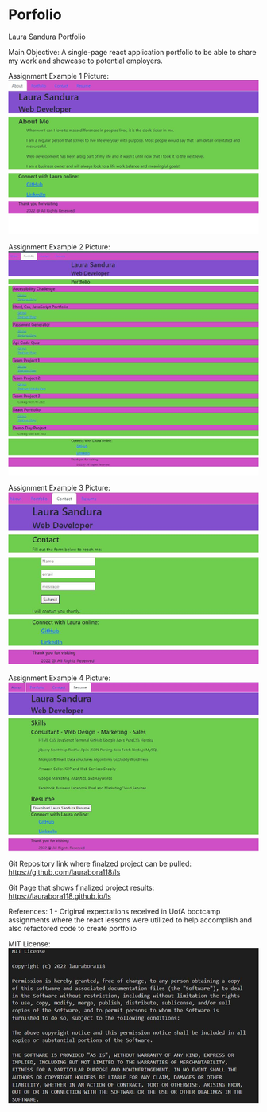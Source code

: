 # Porfolio
Laura Sandura Portfolio

Main Objective: 
A single-page react application portfolio to be able to share my work and showcase to potential employers.

Assignment Example 1 Picture:    
    ![About Page](public/assets/website1.jpg)

Assignment Example 2 Picture:
    ![Portfolio Page](public/assets/website2.jpg)

Assignment Example 3 Picture:
    ![Contact Page](public/assets/website3.jpg)

Assignment Example 4 Picture:
    ![Resume Page](public/assets/website4.jpg)

Git Repository link where finalzed project can be pulled:
    https://github.com/laurabora118/ls


Git Page that shows finalized project results:
    https://laurabora118.github.io/ls

References:
    1 - Original expectations received in UofA bootcamp assignments where the react lessons were utilized to help accomplish and also refactored code to create portfolio

MIT License:
    ![MIT License](assets/mitlicense.jpg)
